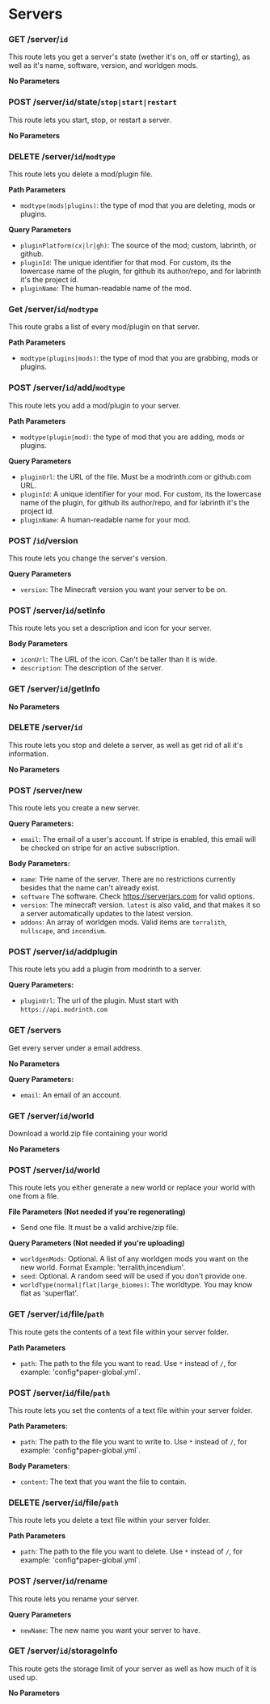 # Servers

### GET /server/`id`

This route lets you get a server's state (wether it's on, off or starting), as well as it's name, software, version, and worldgen mods.

**No Parameters**

### POST /server/`id`/state/`stop|start|restart`

This route lets you start, stop, or restart a server.

**No Parameters**

### DELETE /server/`id`/`modtype`

This route lets you delete a mod/plugin file.

**Path Parameters**

- `modtype(mods|plugins)`: the type of mod that you are deleting, mods or plugins.

**Query Parameters**

- `pluginPlatform(cx|lr|gh)`: The source of the mod; custom, labrinth, or github.
- `pluginId`: The unique identifier for that mod. For custom, its the lowercase name of the plugin, for github its author/repo, and for labrinth it's the project id.
- `pluginName`: The human-readable name of the mod.

### Get /server/`id`/`modtype`

This route grabs a list of every mod/plugin on that server.

**Path Parameters**

- `modtype(plugins|mods)`: the type of mod that you are grabbing, mods or plugins.

### POST /server/`id`/add/`modtype`

This route lets you add a mod/plugin to your server.

**Path Parameters**

- `modtype(plugin|mod)`: the type of mod that you are adding, mods or plugins.

**Query Parameters**

- `pluginUrl`: the URL of the file. Must be a modrinth.com or github.com URL.
- `pluginId`: A unique identifier for your mod. For custom, its the lowercase name of the plugin, for github its author/repo, and for labrinth it's the project id.
- `pluginName`: A human-readable name for your mod.

### POST /`id`/version

This route lets you change the server's version.

**Query Parameters**

- `version`: The Minecraft version you want your server to be on.

### POST /server/`id`/setInfo

This route lets you set a description and icon for your server.

**Body Parameters**

- `iconUrl`: The URL of the icon. Can't be taller than it is wide.
- `description`: The description of the server.

### GET /server/`id`/getInfo

**No Parameters**

### DELETE /server/`id`

This route lets you stop and delete a server, as well as get rid of all it's information.

**No Parameters**

### POST /server/new

This route lets you create a new server.

**Query Parameters:**

- `email`: The email of a user's account. If stripe is enabled, this email will be checked on stripe for an active subscription.

**Body Parameters:**

- `name`: THe name of the server. There are no restrictions currently besides that the name can't already exist.
- `software` The software. Check https://serverjars.com for valid options.
- `version`: The minecraft version. `latest` is also valid, and that makes it so a server automatically updates to the latest version.
- `addons`: An array of worldgen mods. Valid items are `terralith`, `nullscape`, and `incendium`.

### POST /server/`id`/addplugin

This route lets you add a plugin from modrinth to a server.

**Query Parameters:**

- `pluginUrl`: The url of the plugin. Must start with `https://api.modrinth.com`

### GET /servers

Get every server under a email address.

**No Parameters**

**Query Parameters:**

- `email`: An email of an account.

### GET /server/`id`/world

Download a world.zip file containing your world

**No Parameters**

### POST /server/`id`/world

This route lets you either generate a new world or replace your world with one from a file.

**File Parameters (Not needed if you're regenerating)**

- Send one file. It must be a valid archive/zip file.

**Query Parameters (Not needed if you're uploading)**

- `worldgenMods`: Optional. A list of any worldgen mods you want on the new world. Format Example: 'terralith,incendium'.
- `seed`: Optional. A random seed will be used if you don't provide one.
- `worldType(normal|flat|large_biomes)`: The worldtype. You may know flat as 'superflat'.

### GET /server/`id`/file/`path`

This route gets the contents of a text file within your server folder.

**Path Parameters**

- `path`: The path to the file you want to read. Use `*` instead of `/`, for example: 'config\*paper-global.yml`.

### POST /server/`id`/file/`path`

This route lets you set the contents of a text file within your server folder.

**Path Parameters**:

- `path`: The path to the file you want to write to. Use `*` instead of `/`, for example: 'config\*paper-global.yml`.

**Body Parameters**:

- `content`: The text that you want the file to contain.

### DELETE /server/`id`/file/`path`

This route lets you delete a text file within your server folder.

**Path Parameters**

- `path`: The path to the file you want to delete. Use `*` instead of `/`, for example: 'config\*paper-global.yml`.

### POST /server/`id`/rename

This route lets you rename your server.

**Query Parameters**

- `newName`: The new name you want your server to have.

### GET /server/`id`/storageInfo

This route gets the storage limit of your server as well as how much of it is used up.

**No Parameters**
